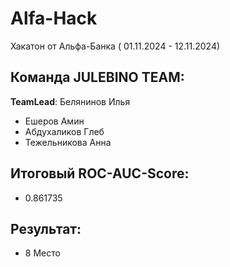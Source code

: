 # Alfa-Hack
Хакатон от Альфа-Банка ( 01.11.2024 - 12.11.2024)

## Команда JULEBINO TEAM:
**TeamLead**: Белянинов Илья
- Ешеров Амин
- Абдухаликов Глеб
- Тежельникова Анна

## Итоговый ROC-AUC-Score:
- 0.861735

## Результат:
- 8 Место
